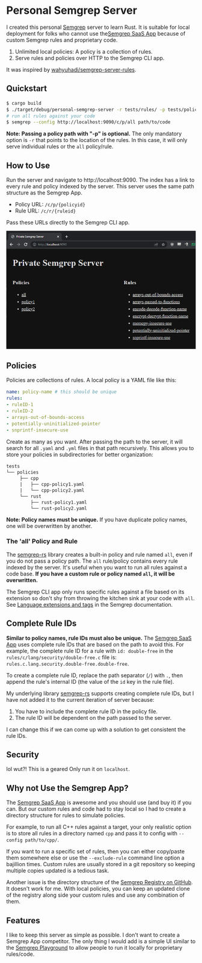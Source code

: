 # Personal Semgrep Server
I created this personal [Semgrep][sem-url] server to learn Rust. It is suitable
for local deployment for folks who cannot use the[Semgrep SaaS App][sem-app]
because of custom Semgrep rules and proprietary code.

1. Unlimited local policies: A policy is a collection of rules.
2. Serve rules and policies over HTTP to the Semgrep CLI app.

[sem-url]: https://semgrep.dev/

It was inspired by [wahyuhadi/semgrep-server-rules][go-server].

[go-server]: https://github.com/wahyuhadi/semgrep-server-rules

## Quickstart

```bash
$ cargo build
$ ./target/debug/personal-semgrep-server -r tests/rules/ -p tests/policies/
# run all rules against your code
$ semgrep --config http://localhost:9090/c/p/all path/to/code
```

**Note: Passing a policy path with "-p" is optional.** The only mandatory option
is `-r` that points to the location of the rules. In this case, it will only
serve individual rules or the `all` policy/rule.

## How to Use
Run the server and navigate to http://localhost:9090. The index has a link to
every rule and policy indexed by the server. This server uses the same path
structure as the Semgrep App.

* Policy URL: `/c/p/{policyid}`
* Rule URL: `/c/r/{ruleid}`

Pass these URLs directly to the Semgrep CLI app.

![index](.github/index.png)

## Policies
Policies are collections of rules. A local policy is a YAML file like this:

```yaml
name: policy-name # this should be unique
rules:
- ruleID-1
- ruleID-2
- arrays-out-of-bounds-access
- potentially-uninitialized-pointer
- snprintf-insecure-use
```

Create as many as you want. After passing the path to the server, it will search
for all `.yaml` and `.yml` files in that path recursively. This allows you to
store your policies in subdirectories for better organization:

```
tests
└── policies
     ├── cpp
     |   ├── cpp-policy1.yaml
     |   └── cpp-policy2.yaml
     └── rust
         ├── rust-policy1.yaml
         └── rust-policy2.yaml
```

**Note: Policy names must be unique.** If you have duplicate policy names, one
will be overwritten by another.

### The 'all' Policy and Rule
The [semgrep-rs][semgrep-rs] library creates a built-in policy and rule named
`all`, even if you do not pass a policy path. The `all` rule/policy contains
every rule indexed by the server. It's useful when you want to run all rules
against a code base.
**If you have a custom rule or policy named `all`, it will be overwritten.**

[semgrep-rs]: https://github.com/parsiya/semgrep-rs

The Semgrep CLI app only runs specific rules against a file based on its
extension so don't shy from throwing the kitchen sink at your code with `all`.
See [Language extensions and tags][sem-ext] in the Semgrep documentation.

[sem-ext]: https://semgrep.dev/docs/writing-rules/rule-syntax/#language-extensions-and-tags

## Complete Rule IDs
**Similar to policy names, rule IDs must also be unique.** The
[Semgrep SaaS App][sem-app] uses complete rule IDs that are based on the path
to avoid this. For example, the complete rule ID for a rule with `id: double-free`
in the `rules/c/lang/security/double-free.c` file is:
`rules.c.lang.security.double-free.double-free`.

To create a complete rule ID, replace the path separator (`/`) with `.`, then
append the rule's internal ID (the value of the `id` key in the rule file).

My underlying library [semgrep-rs][complete-id] supports creating complete rule
IDs, but I have not added it to the current iteration of server because:

1. You have to include the complete rule ID in the policy file.
2. The rule ID will be dependent on the path passed to the server.

I can change this if we can come up with a solution to get consistent the rule
IDs.

[complete-id]: https://github.com/parsiya/semgrep-rs#complete-rule-ids

## Security
lol wut?! This is a geared Only run it on `localhost`.

## Why not Use the Semgrep App?
The [Semgrep SaaS App][sem-app] is awesome and you should use (and buy it) if
you can. But our custom rules and code had to stay local so I had to create a
directory structure for rules to simulate policies.

[sem-app]: https://semgrep.dev/products/semgrep-app

For example, to run all C++ rules against a target, your only realistic
option is to store all rules in a directory named `cpp` and pass it to config
with `--config path/to/cpp/`.

If you want to run a specific set of rules, then you can either copy/paste them
somewhere else or use the `--exclude-rule` command line option a bajillion
times. Custom rules are usually stored in a git repository so keeping multiple
copies updated is a tedious task.

Another issue is the directory structure of the
[Semgrep Registry on GitHub][sem-rules-gh]. It doesn't work for me. With local
policies, you can keep an updated clone of the registry along side your custom
rules and use any combination of them.

[sem-rules-gh]: https://github.com/returntocorp/semgrep-rules

## Features
I like to keep this server as simple as possible. I don't want to create a
Semgrep App competitor. The only thing I would add is a simple UI similar
to the [Semgrep Playground][sem-play] to allow people to run it locally for
proprietary rules/code.

[sem-play]: https://semgrep.dev/playground/

